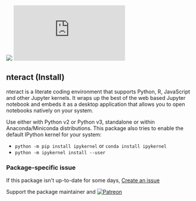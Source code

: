 [![](https://img.shields.io/chocolatey/v/nteract?color=green&label=nteract.install)](https://chocolatey.org/packages/nteract.install) [![](https://img.shields.io/chocolatey/dt/nteract.install)](https://chocolatey.org/packages/nteract.install)

## nteract (Install)
nteract is a literate coding environment that supports Python, R, JavaScript and other Jupyter kernels. 
It wraps up the best of the web based Jupyter notebook and embeds it as a desktop application that allows
you to open notebooks natively on your system.

Use either with Python v2 or Python v3, standalone or within Anaconda/Miniconda distributions. This package 
also tries to enable the default IPython kernel for your system:

 * `python -m pip install ipykernel` or `conda install ipykernel`
 * `python -m ipykernel install --user`

### Package-specific issue
If this package isn't up-to-date for some days, [Create an issue](https://github.com/tunisiano187/Chocolatey-packages/issues/new/choose)

Support the package maintainer and [![Patreon](https://cdn.jsdelivr.net/gh/tunisiano187/Chocolatey-packages@d15c4e19c709e7148588d4523ffc6dd3cd3c7e5e/icons/patreon.png)](https://www.patreon.com/bePatron?u=39585820)
